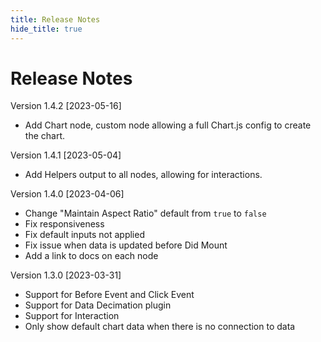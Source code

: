 ```yaml
---
title: Release Notes
hide_title: true
---
```

# Release Notes

Version 1.4.2 [2023-05-16]
* Add Chart node, custom node allowing a full Chart.js config to create the chart.

Version 1.4.1 [2023-05-04]
* Add Helpers output to all nodes, allowing for interactions.

Version 1.4.0 [2023-04-06]
* Change "Maintain Aspect Ratio" default from `true` to `false`
* Fix responsiveness
* Fix default inputs not applied
* Fix issue when data is updated before Did Mount
* Add a link to docs on each node

Version 1.3.0 [2023-03-31]
* Support for Before Event and Click Event
* Support for Data Decimation plugin
* Support for Interaction
* Only show default chart data when there is no connection to data
